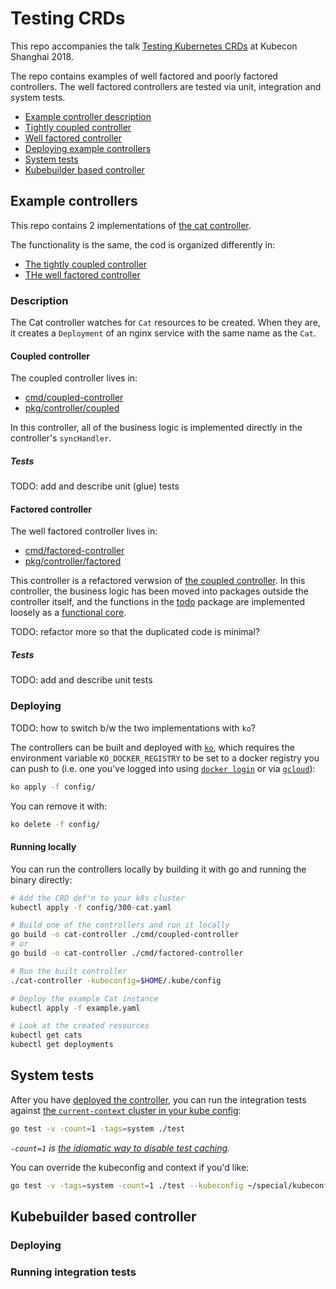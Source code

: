 # Testing CRDs

This repo accompanies the talk [Testing Kubernetes CRDs](https://kccncchina2018english.sched.com/event/FuJa/testing-kubernetes-crds-christie-wilson-google)
at Kubecon Shanghai 2018.

The repo contains examples of well factored and poorly factored controllers. The well factored controllers
are tested via unit, integration and system tests.

* [Example controller description](#description)
* [Tightly coupled controller](#coupled-controller)
* [Well factored controller](#factored-controller)
* [Deploying example controllers](#deploying)
* [System tests](#system-tests)
* [Kubebuilder based controller](#kubebuilder-controller)

## Example controllers

This repo contains 2 implementations of [the cat controller](#description).

The functionality is the same, the cod is organized differently in:

* [The tightly coupled controller](#coupled-controller)
* [THe well factored controller](#factored-controller)

### Description

The Cat controller watches for `Cat` resources to be created. When they are, it creates a `Deployment` of an
nginx service with the same name as the `Cat`.

#### Coupled controller

The coupled controller lives in:

* [cmd/coupled-controller](cmd/coupled-controller)
* [pkg/controller/coupled](pkg/controller/coupled)

In this controller, all of the business logic is implemented directly in the controller's `syncHandler`.

##### Tests

TODO: add and describe unit (glue) tests

#### Factored controller

The well factored controller lives in:

* [cmd/factored-controller](cmd/factored-controller)
* [pkg/controller/factored](pkg/controller/factored)

This controller is a refactored verwsion of [the coupled controller](#coupled-controller). 
In this controller, the business logic has been moved into packages outside the controller
itself, and the functions in the [todo](TODO) package are implemented loosely as a
[functional core](https://www.destroyallsoftware.com/screencasts/catalog/functional-core-imperative-shell).

TODO: refactor more so that the duplicated code is minimal?

##### Tests

TODO: add and describe unit tests

### Deploying

TODO: how to switch b/w the two implementations with `ko`?

The controllers can be built and deployed with [`ko`](https://github.com/google/go-containerregistry/tree/master/cmd/ko),
which requires the environment variable `KO_DOCKER_REGISTRY` to be set to
a docker registry you can push to (i.e. one you've logged into using [`docker login`](https://docs.docker.com/engine/reference/commandline/login/)
or via [`gcloud`](https://cloud.google.com/container-registry/docs/advanced-authentication)):

```bash
ko apply -f config/
```

You can remove it with:

```bash
ko delete -f config/
```

#### Running locally

You can run the controllers locally by building it with go and running the binary directly:

```bash
# Add the CRD def'n to your k8s cluster
kubectl apply -f config/300-cat.yaml

# Build one of the controllers and run it locally
go build -o cat-controller ./cmd/coupled-controller
# or 
go build -o cat-controller ./cmd/factored-controller

# Run the built controller
./cat-controller -kubeconfig=$HOME/.kube/config

# Deploy the example Cat instance
kubectl apply -f example.yaml

# Look at the created resources
kubectl get cats
kubectl get deployments
```

## System tests

After you have [deployed the controller](#deploying), you can run the integration tests against
[the `current-context` cluster in your kube config](https://kubernetes.io/docs/concepts/configuration/organize-cluster-access-kubeconfig/):

```bash
go test -v -count=1 -tags=system ./test
```

_`-count=1` is [the idiomatic way to disable test caching](https://golang.org/doc/go1.10#test)._

You can override the kubeconfig and context if you'd like:

```bash
go test -v -tags=system -count=1 ./test --kubeconfig ~/special/kubeconfig --cluster myspecialcluster
```

## Kubebuilder based controller

### Deploying

### Running integration tests